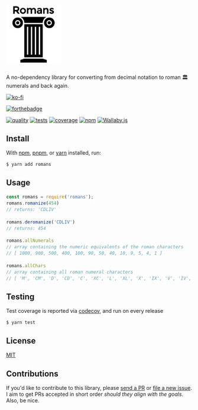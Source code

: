 <h1><a href="https://github.com/qbunt/romans" target="_blank"><img width="150" src="logo.png"></a></h1>

A no-dependency library for converting from decimal notation to roman 🏛 numerals and back again. 

[![ko-fi](https://ko-fi.com/img/githubbutton_sm.svg)](https://ko-fi.com/D1D0BTCUA)

[![forthebadge](https://forthebadge.com/images/badges/you-didnt-ask-for-this.svg)](https://forthebadge.com)

[![quality](https://api.codacy.com/project/badge/Grade/3642e8e1b1b940ce8faa04bb7083f0fb)](https://app.codacy.com/app/qbunt/romans?utm_source=github.com&utm_medium=referral&utm_content=qbunt/romans&utm_campaign=Badge_Grade_Dashboard)
[![tests](https://github.com/qbunt/romans/actions/workflows/nodejs.yml/badge.svg)](https://github.com/qbunt/romans/actions/workflows/nodejs.yml)
[![coverage](https://codecov.io/gh/qbunt/romans/branch/master/graph/badge.svg?token=kD6QSvKfTe)](https://codecov.io/gh/qbunt/romans)
[![npm](https://img.shields.io/npm/v/romans)](https://www.npmjs.com/package/romans)
[![Wallaby.js](https://img.shields.io/badge/wallaby.js-powered-blue.svg?style=flat&logo=github)](https://wallabyjs.com/oss/)

## Install
With [npm](https://docs.npmjs.com/downloading-and-installing-node-js-and-npm), [pnpm](https://pnpm.io/), or [yarn](https://yarnpkg.com/) installed, run:

```shell
$ yarn add romans
```    

## Usage

```js
const romans = require('romans');
romans.romanize(454)
// returns: 'CDLIV'

romans.deromanize('CDLIV')
// returns: 454

romans.allNumerals
// array containing the numeric equivalents of the roman characters
// [ 1000, 900, 500, 400, 100, 90, 50, 40, 10, 9, 5, 4, 1 ]

romans.allChars
// array containing all roman numeral characters
// [ 'M', 'CM', 'D', 'CD', 'C', 'XC', 'L', 'XL', 'X', 'IX', 'V', 'IV', 'I' ]

```
## Testing

Test coverage is reported via [codecov](https://codecov.io/gh/qbunt/romans), and run on every release

```shell
$ yarn test
```

## License
[MIT](./LICENSE)

## Contributions
If you'd like to contribute to this library, please [send a PR](https://github.com/qbunt/romans/pulls) or [file a new issue](https://github.com/qbunt/romans/issues). I aim to get PRs accepted in short order *should they align with the goals*. Also, be nice.
